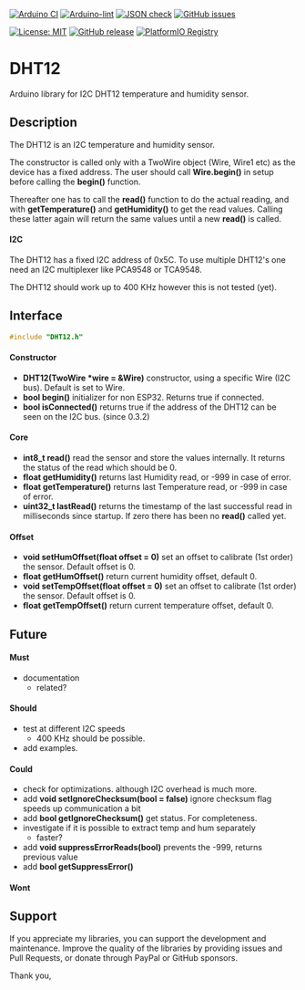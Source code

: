
[![Arduino CI](https://github.com/RobTillaart/DHT12/workflows/Arduino%20CI/badge.svg)](https://github.com/marketplace/actions/arduino_ci)
[![Arduino-lint](https://github.com/RobTillaart/DHT12/actions/workflows/arduino-lint.yml/badge.svg)](https://github.com/RobTillaart/DHT12/actions/workflows/arduino-lint.yml)
[![JSON check](https://github.com/RobTillaart/DHT12/actions/workflows/jsoncheck.yml/badge.svg)](https://github.com/RobTillaart/DHT12/actions/workflows/jsoncheck.yml)
[![GitHub issues](https://img.shields.io/github/issues/RobTillaart/DHT12.svg)](https://github.com/RobTillaart/DHT12/issues)

[![License: MIT](https://img.shields.io/badge/license-MIT-green.svg)](https://github.com/RobTillaart/DHT12/blob/master/LICENSE)
[![GitHub release](https://img.shields.io/github/release/RobTillaart/DHT12.svg?maxAge=3600)](https://github.com/RobTillaart/DHT12/releases)
[![PlatformIO Registry](https://badges.registry.platformio.org/packages/robtillaart/library/DHT12.svg)](https://registry.platformio.org/libraries/robtillaart/DHT12)


# DHT12

Arduino library for I2C DHT12 temperature and humidity sensor.


## Description

The DHT12 is an I2C temperature and humidity sensor.

The constructor is called only with a TwoWire object (Wire, Wire1 etc) as the device 
has a fixed address. The user should call **Wire.begin()** in setup before calling
the **begin()** function.

Thereafter one has to call the **read()** function to do the actual reading,
and with **getTemperature()** and **getHumidity()** to get the read values.
Calling these latter again will return the same values until a new **read()** is called.


#### I2C

The DHT12 has a fixed I2C address of 0x5C. To use multiple DHT12's one need an
I2C multiplexer like PCA9548 or TCA9548.

The DHT12 should work up to 400 KHz however this is not tested (yet).


## Interface

```cpp
#include "DHT12.h"
```


#### Constructor

- **DHT12(TwoWire \*wire = &Wire)** constructor, using a specific Wire (I2C bus).
Default is set to Wire.
- **bool begin()** initializer for non ESP32. Returns true if connected.
- **bool isConnected()** returns true if the address of the DHT12 can be seen on the I2C bus. (since 0.3.2)


#### Core

- **int8_t read()** read the sensor and store the values internally. It returns the status of the read which should be 0.
- **float getHumidity()** returns last Humidity read, or -999 in case of error.
- **float getTemperature()** returns last Temperature read, or -999 in case of error.
- **uint32_t lastRead()** returns the timestamp of the last successful read in milliseconds since startup.
If zero there has been no **read()** called yet.


#### Offset

- **void setHumOffset(float offset = 0)** set an offset to calibrate (1st order) the sensor.
Default offset is 0.
- **float getHumOffset()** return current humidity offset, default 0.
- **void setTempOffset(float offset = 0)** set an offset to calibrate (1st order) the sensor.
Default offset is 0.
- **float getTempOffset()** return current temperature offset, default 0.


## Future

#### Must

- documentation 
  - related?

#### Should

- test at different I2C speeds 
  - 400 KHz should be possible.
- add examples.


#### Could

- check for optimizations. although I2C overhead is much more.
- add **void setIgnoreChecksum(bool = false)** ignore checksum flag speeds up communication a bit
- add **bool getIgnoreChecksum()** get status. For completeness.
- investigate if it is possible to extract temp and hum separately
  - faster?
- add **void suppressErrorReads(bool)** prevents the -999, returns previous value
- add **bool getSuppressError()**


#### Wont


## Support

If you appreciate my libraries, you can support the development and maintenance.
Improve the quality of the libraries by providing issues and Pull Requests, or
donate through PayPal or GitHub sponsors.

Thank you,


